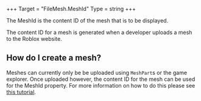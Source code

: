 +++
Target = "FileMesh.MeshId"
Type = string
+++

The MeshId is the content ID of the mesh that is to be displayed.The content ID for a mesh is generated when a developer uploads a mesh to the Roblox website.## How do I create a mesh?Meshes can currently only be be uploaded using `MeshPart`s or the game explorer. Once uploaded however, the content ID for the mesh can be used for the MeshId property. For more information on how to do this please see [this tutorial](https://developer.roblox.com/search#stq=Mesh%20Parts).[1]: https://developer.roblox.com/articles/Mesh-Parts